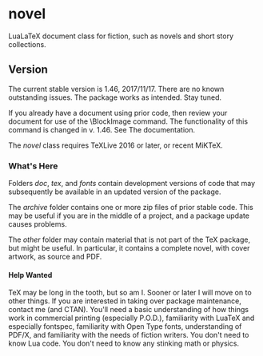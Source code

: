 # novel
LuaLaTeX document class for fiction, such as novels and short story collections.


## Version

The current stable version is 1.46, 2017/11/17. There are no known outstanding issues. The package works as intended. Stay tuned.

If you already have a document using prior code, then review your document for use of the \BlockImage command. The functionality of this command is changed in v. 1.46. See The documentation.

The *novel* class requires TeXLive 2016 or later, or recent MiKTeX.


### What's Here

Folders *doc*, *tex*, and *fonts* contain development versions of code that may subsequently be available in an updated version of the package.

The *archive* folder contains one or more zip files of prior stable code. This may be useful if you are in the middle of a project, and a package update causes problems.

The *other* folder may contain material that is not part of the TeX package, but might be useful. In particular, it contains a complete novel, with cover artwork, as source and PDF.


#### Help Wanted

TeX may be long in the tooth, but so am I. Sooner or later I will move on to other things. If you are interested in taking over package maintenance, contact me (and CTAN). You'll need a basic understanding of how things work in commercial printing (especially P.O.D.), familiarity with LuaTeX and especially fontspec, familiarity with Open Type fonts, understanding of PDF/X, and familiarity with the needs of fiction writers. You don't need to know Lua code. You don't need to know any stinking math or physics.


